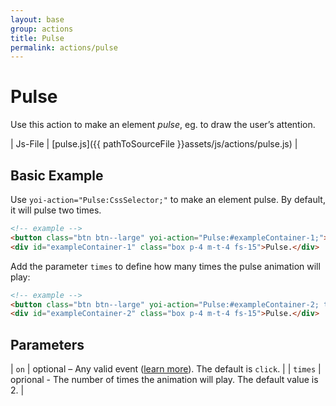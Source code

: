 ```yaml
---
layout: base
group: actions
title: Pulse
permalink: actions/pulse
---
```


# Pulse

<p class="intro">Use this action to make an element <i>pulse</i>, eg. to draw the user’s attention.</p>

| Js-File | [pulse.js]({{ pathToSourceFile }}assets/js/actions/pulse.js) |

## Basic Example

Use `yoi-action="Pulse:CssSelector;"` to make an element pulse. By default, it will pulse two times.

```html
<!-- example -->
<button class="btn btn--large" yoi-action="Pulse:#exampleContainer-1;">Pulse</button>
<div id="exampleContainer-1" class="box p-4 m-t-4 fs-15">Pulse.</div>
```

Add the parameter `times` to define how many times the pulse animation will play:

```html
<!-- example -->
<button class="btn btn--large" yoi-action="Pulse:#exampleContainer-2; times:4;">Pulse Four Times</button>
<div id="exampleContainer-2" class="box p-4 m-t-4 fs-15">Pulse.</div>
```

## Parameters

| `on`    | optional – Any valid event ([learn more](actions/index.html#the-on-parameter)). The default is `click`. |
| `times` | oprional - The number of times the animation will play. The default value is 2.                         |